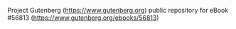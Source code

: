 Project Gutenberg (https://www.gutenberg.org) public repository for
eBook #56813 (https://www.gutenberg.org/ebooks/56813)
